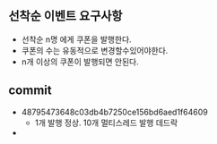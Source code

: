 

## 선착순 이벤트 요구사항
- 선착순 n명 에게 쿠폰을 발행한다.
- 쿠폰의 수는 유동적으로 변경할수있어야한다.
- n개 이상의 쿠폰이 발행되면 안된다.



## commit

- 48795473648c03db4b7250ce156bd6aed1f64609
  - 1개 발행 정상. 10개 멀티스레드 발행 데드락
- 
